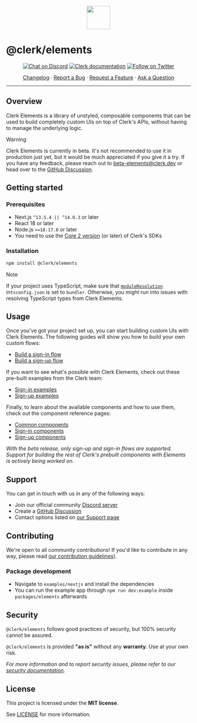 <p align="center">
  <a href="https://clerk.com?utm_source=github&utm_medium=clerk_elements" target="_blank" rel="noopener noreferrer">
    <picture>
      <source media="(prefers-color-scheme: dark)" srcset="https://images.clerk.com/static/logo-dark-mode-400x400.png">
      <img src="https://images.clerk.com/static/logo-light-mode-400x400.png" height="64">
    </picture>
  </a>
  <br />
</p>

# @clerk/elements

<div align="center">

[![Chat on Discord](https://img.shields.io/discord/856971667393609759.svg?logo=discord)](https://clerk.com/discord)
[![Clerk documentation](https://img.shields.io/badge/documentation-clerk-green.svg)](https://clerk.com/docs?utm_source=github&utm_medium=clerk_elements)
[![Follow on Twitter](https://img.shields.io/twitter/follow/ClerkDev?style=social)](https://twitter.com/intent/follow?screen_name=ClerkDev)

[Changelog](https://github.com/clerk/javascript/blob/main/packages/elements/CHANGELOG.md)
·
[Report a Bug](https://github.com/clerk/javascript/issues/new?assignees=&labels=needs-triage&projects=&template=BUG_REPORT.yml)
·
[Request a Feature](https://feedback.clerk.com/roadmap)
·
[Ask a Question](https://github.com/clerk/javascript/discussions)

</div>

---

## Overview

Clerk Elements is a library of unstyled, composable components that can be used to build completely custom UIs on top of Clerk's APIs, without having to manage the underlying logic.

> [!WARNING]
> Clerk Elements is currently in beta. It's not recommended to use it in production just yet, but it would be much appreciated if you give it a try.
> If you have any feedback, please reach out to [beta-elements@clerk.dev](mailto:beta-elements@clerk.dev) or head over to the [GitHub Discussion](#TODO).

## Getting started

### Prerequisites

- Next.js `^13.5.4 || ^14.0.3` or later
- React 18 or later
- Node.js `>=18.17.0` or later
- You need to use the [Core 2 version](https://clerk.com/changelog/2024-04-19) (or later) of Clerk's SDKs

### Installation

```sh
npm install @clerk/elements
```

> [!NOTE]
> If your project uses TypeScript, make sure that [`moduleResolution`](https://www.typescriptlang.org/tsconfig/#moduleResolution) in`tsconfig.json` is set to `bundler`. Otherwise, you might run into issues with resolving TypeScript types from Clerk Elements.

## Usage

Once you've got your project set up, you can start building custom UIs with Clerk Elements. The following guides will show you how to build your own custom flows:

- [Build a sign-in flow](https://clerk.com/docs/elements/guides/sign-in?utm_source=github&utm_medium=clerk_elements)
- [Build a sign-up flow](https://clerk.com/docs/elements/guides/sign-up?utm_source=github&utm_medium=clerk_elements)

If you want to see what's possible with Clerk Elements, check out these pre-built examples from the Clerk team:

- [Sign-in examples](https://clerk.com/docs/elements/examples/sign-in?utm_source=github&utm_medium=clerk_elements)
- [Sign-up examples](https://clerk.com/docs/elements/examples/sign-up?utm_source=github&utm_medium=clerk_elements)

Finally, to learn about the available components and how to use them, check out the component reference pages:

- [Common components](https://clerk.com/docs/elements/reference/common?utm_source=github&utm_medium=clerk_elements)
- [Sign-in components](https://clerk.com/docs/elements/reference/sign-in?utm_source=github&utm_medium=clerk_elements)
- [Sign-up components](https://clerk.com/docs/elements/reference/sign-up?utm_source=github&utm_medium=clerk_elements)

_With the beta release, only sign-up and sign-in flows are supported. Support for building the rest of Clerk's prebuilt components with Elements is actively being worked on._

## Support

You can get in touch with us in any of the following ways:

- Join our official community [Discord server](https://clerk.com/discord)
- Create a [GitHub Discussion](https://github.com/clerk/javascript/discussions)
- Contact options listed on [our Support page](https://clerk.com/support?utm_source=github&utm_medium=clerk_elements)

## Contributing

We're open to all community contributions! If you'd like to contribute in any way, please read [our contribution guidelines](https://github.com/clerk/javascript/blob/main/docs/CONTRIBUTING.md)).

### Package development

- Navigate to `examples/nextjs` and install the dependencies
- You can run the example app through `npm run dev:example` inside `packages/elements` afterwards

## Security

`@clerk/elements` follows good practices of security, but 100% security cannot be assured.

`@clerk/elements` is provided **"as is"** without any **warranty**. Use at your own risk.

_For more information and to report security issues, please refer to our [security documentation](https://github.com/clerk/javascript/blob/main/docs/SECURITY.md)._

## License

This project is licensed under the **MIT license**.

See [LICENSE](https://github.com/clerk/javascript/blob/main/packages/elements/LICENSE) for more information.
